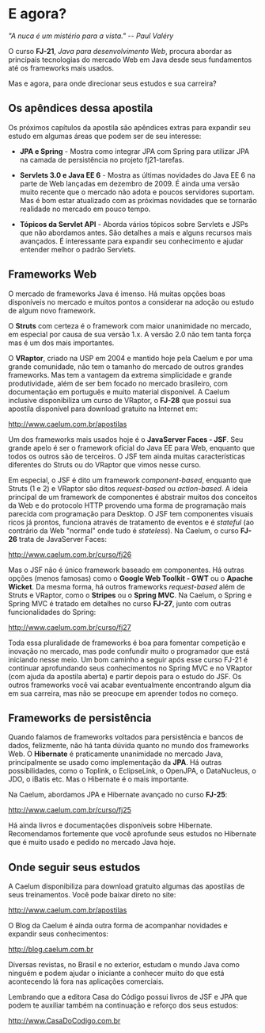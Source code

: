 # E agora?
_"A nuca é um mistério para a vista." -- Paul Valéry_

O curso **FJ-21**, _Java para desenvolvimento Web_, procura abordar as principais
tecnologias do mercado Web em Java desde seus fundamentos até os frameworks mais usados.

Mas e agora, para onde direcionar seus estudos e sua carreira?

## Os apêndices dessa apostila

Os próximos capítulos da apostila são apêndices extras para expandir seu estudo em algumas
áreas que podem ser de seu interesse:


* **JPA e Spring** - Mostra como integrar JPA com Spring para utilizar JPA na camada de
persistência no projeto fj21-tarefas.

* **Servlets 3.0 e Java EE 6** - Mostra as últimas novidades do Java EE 6 na parte de Web
lançadas em dezembro de 2009. É ainda uma versão muito recente que o mercado não adota
e poucos servidores suportam. Mas é bom estar atualizado com as próximas novidades que
se tornarão realidade no mercado em pouco tempo.

* **Tópicos da Servlet API** - Aborda vários tópicos sobre Servlets e JSPs que não abordamos
antes. São detalhes a mais e alguns recursos mais avançados. É interessante para expandir
seu conhecimento e ajudar entender melhor o padrão Servlets.


## Frameworks Web

O mercado de frameworks Java é imenso. Há muitas opções boas disponíveis no mercado e muitos
pontos a considerar na adoção ou estudo de algum novo framework.

O **Struts** com certeza é o framework com maior unanimidade no mercado, em especial por causa
de sua versão 1.x. A versão 2.0 não tem tanta força mas é um dos mais importantes.

O **VRaptor**, criado na USP em 2004 e mantido hoje pela Caelum e por uma grande comunidade, não
tem o tamanho do mercado de outros grandes frameworks. Mas tem a vantagem da extrema simplicidade
e grande produtividade, além de ser bem focado no mercado brasileiro, com documentação em português
e muito material disponível. A Caelum inclusive disponibiliza um curso de VRaptor, o **FJ-28** que
possui sua apostila disponível para download gratuito na Internet em:

http://www.caelum.com.br/apostilas

Um dos frameworks mais usados hoje é o **JavaServer Faces - JSF**. Seu grande apelo é ser o framework
oficial do Java EE para Web, enquanto que todos os outros são de terceiros. O JSF tem ainda muitas
características diferentes do Struts ou do VRaptor que vimos nesse curso.

Em especial, o JSF é dito um framework _component-based_, enquanto que Struts (1 e 2) e VRaptor são
ditos _request-based_ ou _action-based_. A ideia principal de um framework de componentes é abstrair
muitos dos conceitos da Web e do protocolo HTTP provendo uma forma de programação mais parecida com
programação para Desktop. O JSF tem componentes visuais ricos já prontos, funciona através de tratamento
de eventos e é _stateful_ (ao contrário da Web "normal" onde tudo é _stateless_). Na Caelum, o curso
**FJ-26** trata de JavaServer Faces:

http://www.caelum.com.br/curso/fj26

Mas o JSF não é único framework baseado em componentes. Há outras opções (menos famosas) como o **Google
Web Toolkit - GWT** ou o **Apache Wicket**. Da mesma forma, há outros frameworks _request-based_ além
de Struts e VRaptor, como o **Stripes** ou o **Spring MVC**. Na Caelum, o Spring e Spring MVC é tratado
em detalhes no curso **FJ-27**, junto com outras funcionalidades do Spring:

http://www.caelum.com.br/curso/fj27

Toda essa pluralidade de frameworks é boa para fomentar competição e inovação no mercado, mas pode
confundir muito o programador que está iniciando nesse meio. Um bom caminho a seguir após esse curso
FJ-21 é continuar aprofundando seus conhecimentos no Spring MVC e no VRaptor (com ajuda da apostila aberta)
e partir depois para o estudo do JSF. Os outros frameworks você vai acabar eventualmente encontrando
algum dia em sua carreira, mas não se preocupe em aprender todos no começo.

## Frameworks de persistência

Quando falamos de frameworks voltados para persistência e bancos de dados, felizmente, não há tanta dúvida
quanto no mundo dos frameworks Web. O **Hibernate** é praticamente unanimidade no mercado Java, principalmente
se usado como implementação da **JPA**. Há outras possibilidades, como o Toplink, o EclipseLink, o OpenJPA,
o DataNucleus, o JDO, o iBatis etc. Mas o Hibernate é o mais importante.

Na Caelum, abordamos JPA e Hibernate avançado no curso **FJ-25**:

http://www.caelum.com.br/curso/fj25

Há ainda livros e documentações disponíveis sobre Hibernate. Recomendamos fortemente que você aprofunde
seus estudos no Hibernate que é muito usado e pedido no mercado Java hoje.

## Onde seguir seus estudos

A Caelum disponibiliza para download gratuito algumas das apostilas de seus treinamentos. Você pode
baixar direto no site:

http://www.caelum.com.br/apostilas

O Blog da Caelum é ainda outra forma de acompanhar novidades e expandir seus conhecimentos:

http://blog.caelum.com.br

Diversas revistas, no Brasil e no exterior, estudam o mundo Java como ninguém e podem ajudar o
iniciante a conhecer muito do que está acontecendo lá fora nas aplicações comerciais.

Lembrando que a editora Casa do Código possui livros de JSF e JPA que podem te auxiliar também
na continuação e reforço dos seus estudos:

http://www.CasaDoCodigo.com.br
